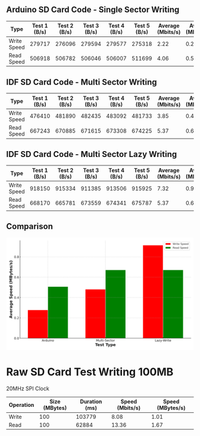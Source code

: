 

## Arduino SD Card Code - Single Sector Writing


| Type        | Test 1 (B/s) | Test 2 (B/s) | Test 3 (B/s) | Test 4 (B/s) | Test 5 (B/s) | Average (Mbits/s) | Average (MBytes/s) |
| ----------- | ------------ | ------------ | ------------ | ------------ | ------------ | ----------------- | ------------------ |
| Write Speed | 279717       | 276096       | 279594       | 279577       | 275318       | 2.22              | 0.278              |
| Read Speed  | 506918       | 506782       | 506046       | 506007       | 511699       | 4.06              | 0.507              |


## IDF SD Card Code - Multi Sector Writing


| Type        | Test 1 (B/s) | Test 2 (B/s) | Test 3 (B/s) | Test 4 (B/s) | Test 5 (B/s) | Average (Mbits/s) | Average (MBytes/s) |
| ----------- | ------------ | ------------ | ------------ | ------------ | ------------ | ----------------- | ------------------ |
| Write Speed | 476410       | 481890       | 482435       | 483092       | 481733       | 3.85              | 0.481              |
| Read Speed  | 667243       | 670885       | 671615       | 673308       | 674225       | 5.37              | 0.671              |


## IDF SD Card Code - Multi Sector Lazy Writing

| Type        | Test 1 (B/s) | Test 2 (B/s) | Test 3 (B/s) | Test 4 (B/s) | Test 5 (B/s) | Average (Mbits/s) | Average (MBytes/s) |
| ----------- | ------------ | ------------ | ------------ | ------------ | ------------ | ----------------- | ------------------ |
| Write Speed | 918150       | 915334       | 911385       | 913506       | 915925       | 7.32              | 0.915              |
| Read Speed  | 668170       | 665781       | 673559       | 674341       | 675787       | 5.37              | 0.672              |

## Comparison

![Average Speeds Chart](images/average_speeds_chart.svg)

# Raw SD Card Test Writing 100MB

20MHz SPI Clock

| Operation | Size (MBytes) | Duration (ms) | Speed (Mbits/s) | Speed (MBytes/s) |
| --------- | ------------- | ------------- | --------------- | ---------------- |
| Write     | 100           | 103779        | 8.08            | 1.01             |
| Read      | 100           | 62884         | 13.36           | 1.67             |

